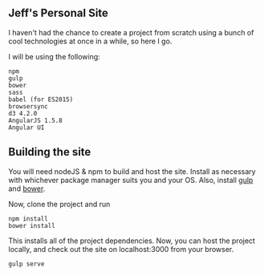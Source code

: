 ## Jeff's Personal Site

I haven't had the chance to create a project from scratch using a bunch of cool technologies at once in a while, so here I go.

I will be using the following:

```
npm
gulp
bower
sass
babel (for ES2015)
browsersync
d3 4.2.0
AngularJS 1.5.8
Angular UI
```

## Building the site

You will need nodeJS & npm to build and host the site. Install as necessary with whichever package manager suits you and your OS.
Also, install [gulp](https://gulpjs.com) and [bower](https://bower.io).

Now, clone the project and run

```
npm install
bower install
```

This installs all of the project dependencies. Now, you can host the project locally, and check out the site on localhost:3000 from your browser.

```
gulp serve
```
